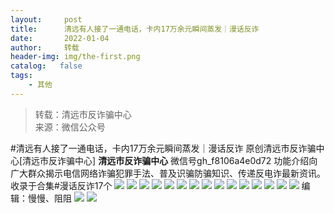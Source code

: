 ```yaml
---
layout:     post
title:      清远有人接了一通电话，卡内17万余元瞬间蒸发｜漫话反诈
date:       2022-01-04
author:     转载
header-img: img/the-first.png
catalog:   false
tags:
    - 其他
---
```


<blockquote><p>转载：清远市反诈骗中心<br>
来源：微信公众号</p></blockquote>

#清远有人接了一通电话，卡内17万余元瞬间蒸发｜漫话反诈
原创清远市反诈骗中心[清远市反诈骗中心]
**清远市反诈骗中心**
微信号gh_f8106a4e0d72
功能介绍向广大群众揭示电信网络诈骗犯罪手法、普及识骗防骗知识、传递反电诈最新资讯。
收录于合集#漫话反诈17个
![]({{site.baseurl}}/postimg/3CxTSiafadcic5zyXUfbXLUClzlpaoknCpV4bErPg2kuuS97hoJJbNCtFOVZ9X0j5W26HDaregC5kibiaLGl8CPr9A.gif)
![]({{site.baseurl}}/postimg/3CxTSiafadcicpGxVwBBIqmLhp6tkcSDMyIAjOibn3pDXTicharHBD8A3BeQ3egDnuX2tcCuyiaYhUCRO4TCDeBEsLQ.gif)
![]({{site.baseurl}}/postimg/3CxTSiafadcicpGxVwBBIqmLhp6tkcSDMyxuDQ06py4xpXDbfrrfIIRyTbO8tGHaBBCxDYzP70s3aibvhARPLCFHA.gif)
![]({{site.baseurl}}/postimg/3CxTSiafadcicpGxVwBBIqmLhp6tkcSDMyD54HmXBEiaVCXXp6oJ377BfpTKf4uDtibZ1LrPwwH5KV2B8JtM9t58ZA.gif)
![]({{site.baseurl}}/postimg/3CxTSiafadcicpGxVwBBIqmLhp6tkcSDMyvfzhqcURndYicuy7dTgwcG0TrEuXIGQpC8QjXX7oiblIQXGy6WegXcyA.gif)
![]({{site.baseurl}}/postimg/3CxTSiafadcicpGxVwBBIqmLhp6tkcSDMy7Skh6GYU7W95q4n01QmY1mrIHuswIpL1xzpKibwRRGl6lvgkeOUUqQA.gif)
![]({{site.baseurl}}/postimg/3CxTSiafadcicpGxVwBBIqmLhp6tkcSDMywHiaIX3CAkGxaYqVkE5rZNlbdCCnXqeUtib56QOPHfDMYf88RibSV48Rw.gif)
![]({{site.baseurl}}/postimg/3CxTSiafadcicpGxVwBBIqmLhp6tkcSDMyDAwwOK56EuL2iaEdj4WzGfdll1QdUberrUUex9ChhWiafCK2fiaUM2MfA.gif)
![]({{site.baseurl}}/postimg/3CxTSiafadcicpGxVwBBIqmLhp6tkcSDMyicxTWsZmb8QTt5rIM2iaJBic8ILSqLT1SmhbH9NXyUjTdShCtcrdFphUQ.gif)
![]({{site.baseurl}}/postimg/3CxTSiafadcicpGxVwBBIqmLhp6tkcSDMydx9rBULuVhlnNRQbndgdjTC2MicGxDanrlP8QzhoZQ3jpIesK4biaukQ.gif)
![]({{site.baseurl}}/postimg/3CxTSiafadcicpGxVwBBIqmLhp6tkcSDMylXoicDhibQ2Cia87iaWv7NKntVCz7y0N5UHTWVqcTvGM3ub2X60CwIlC9A.gif)
![]({{site.baseurl}}/postimg/3CxTSiafadcicpGxVwBBIqmLhp6tkcSDMyPvQiadjYrdJelAkOD62DKzVo7RNrIMGIr30cicH6LD3l1XcF7QiaKNsAw.gif)
![]({{site.baseurl}}/postimg/3CxTSiafadcicpGxVwBBIqmLhp6tkcSDMyp3SxpQkXacD0BOTugDjyzS5obX17JCUnpHasBEzDm1zd31VA4dIcCA.gif)
![]({{site.baseurl}}/postimg/3CxTSiafadcicpGxVwBBIqmLhp6tkcSDMyf1lLDqx3pQ5iaibAW4qcJo3WttYumCk6qjItreXC8s1w9XmyVc57qCjA.gif)
![]({{site.baseurl}}/postimg/3CxTSiafadcicpGxVwBBIqmLhp6tkcSDMyiaTcD8AgA2bIq6579rU2fQkA5Oo67mibHbDdicO2GLwMob3CJy4IIsibnA.gif)
编辑：慢慢、阻阻
![]({{site.baseurl}}/postimg/SUycX2yckdJ5YVVCpDYl0c5CbMTO3KgBTesbSxe5zKHlm2GQsTWAFTgswCXscN6Y9vuJHFcE77orSK7ClzYOdg.jpeg)
![]({{site.baseurl}}/postimg/3CxTSiafadcic5zyXUfbXLUClzlpaoknCpErldQhhamfG7KH1qHGrr3icT9iaAoE1B4noSO7EewO2k8fys5pMuaoog.gif)
